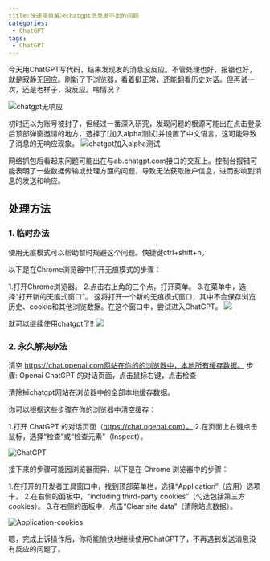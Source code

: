 ```yaml
---
title:快速简单解决chatgpt信息发不出的问题
categories:
 - ChatGPT
tags:
 - ChatGPT
---
```


今天用ChatGPT写代码，结果发现发的消息没反应。不管处理也好，报错也好，就是寂静无回应。刷新了下浏览器，看着挺正常，还能翻看历史对话。但再试一次，还是老样子，没反应。啥情况？

![chatgpt无响应](https://segmentfault.com/img/remote/1460000044695422)

初时还以为账号被封了，但经过一番深入研究，发现问题的根源可能出在点击登录后顶部弹窗邀请的地方，选择了[加入alpha测试]并设置了中文语言。这可能导致了消息的无响应现象。
![chatgpt加入alpha测试](https://segmentfault.com/img/remote/1460000044695423)

网络抓包后看起来问题可能出在与ab.chatgpt.com接口的交互上。控制台报错可能表明了一些数据传输或处理方面的问题，导致无法获取账户信息，进而影响到消息的发送和响应。

## 处理方法

### 1. 临时办法

使用无痕模式可以帮助暂时规避这个问题。快捷键ctrl+shift+n。

以下是在Chrome浏览器中打开无痕模式的步骤：

1.打开Chrome浏览器。
2.点击右上角的三个点，打开菜单。
3.在菜单中，选择“打开新的无痕式窗口”。
这将打开一个新的无痕模式窗口，其中不会保存浏览历史、cookie和其他浏览数据。在这个窗口中，尝试进入ChatGPT。
![](https://segmentfault.com/img/remote/1460000044695424)

就可以继续使用chatgpt了!!
![](https://segmentfault.com/img/remote/1460000044695425)

### 2. 永久解决办法
清空 https://chat.openai.com网站在你的的浏览器中，本地所有缓存数据。
步骤: Openai ChatGPT 的对话页面，点击鼠标右键，点击检查

清除掉chatgpt网站在浏览器中的全部本地缓存数据。

你可以根据这些步骤在你的浏览器中清空缓存：

1.打开 ChatGPT 的对话页面（https://chat.openai.com）。
2.在页面上右键点击鼠标，选择“检查”或“检查元素”（Inspect）。

![ChatGPT](https://segmentfault.com/img/remote/1460000044695426)

接下来的步骤可能因浏览器而异，以下是在 Chrome 浏览器中的步骤：

1.在打开的开发者工具窗口中，找到顶部菜单栏，选择“Application”（应用）选项卡。
2.在右侧的面板中，“including third-party cookies”（勾选包括第三方cookies）。
3.在右侧的面板中，点击“Clear site data”（清除站点数据）。

![Application-cookies](https://segmentfault.com/img/remote/1460000044695427)

嗯，完成上诉操作后，你将能愉快地继续使用ChatGPT了，不再遇到发送消息没有反应的问题了。